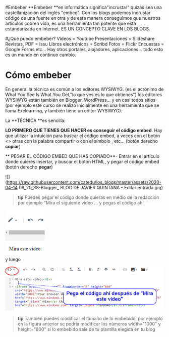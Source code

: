 #Embeber
**Embeber **en informática significa"incrustar" quizás sea una castellanización del inglés "embed". Con los blogs podemos incrustar código de una fuente en otra y de esta manera conseguimos que nuestros artículos cobren vida, es una herramienta tan potente que está estandarizada en Internet. ES UN CONCEPTO CLAVE EN LOS BLOGS.

#¿Qué puedo embeber?
Vídeos = Youtube
Presentaciones = Slideshare
Revistas, PDF = Issu
Libros electrónicos = Scribd
Fotos = Flickr
Encuestas = Google Forms
etc...
Hay otros portales, alojadores, aplicaciones... todo esto es un mundo en continuo cambio.

# Cómo embeber

En general la técnica es común a los editores WYSIWYG. (es el acrónimo de What You See Is What You Get,"lo que ves es lo que obtienes") los editores WYSIWYG están también en Blogger. WordPress... y en casi todos sitios (por ejemplo este curso se realizó inicialmente en una herramienta que se llama Exelearning, y también tiene un editor WYSIWYG).

La **TÉCNICA **es sencilla:

**LO PRIMERO QUE TIENES QUE HACER es conseguir el código embed**. Hay que utilizar la intuición para buscar el código embed, a veces con el botón <> otras con la palabra compartir o con el símbolo , etc... (botón derecho **copiar**)

** PEGAR EL CÓDIGO EMBED QUE HAS COPIADO**- Entrar en el artículo donde quieres insertar, y buscar el botón HTML, y pegar el código embed (botón derecho **pegar**)

![](https://raw.githubusercontent.com/catedu/los_blogs/master/assets/2020-04-14 09_20_38-Blogger_ BLOG DE JAVIER QUINTANA - Editar entrada.jpg)

>**tip**
>Puedes pegar el código donde quieras en medio de la redacción por ejemplo "Mira el siguiente vídeo ... y pegas el código ahí

![](/assets/dondeembeberWP1.png)

y luego

![](/assets/dondeembeberWP2.png)

>**tip**
>También puedes modificar el tamaño de lo embebido, por ejemplo en la figura anterior se podría modificar los números width="1000" y height="800" si lo embebido sale de tu plantilla elegida en tu blog
